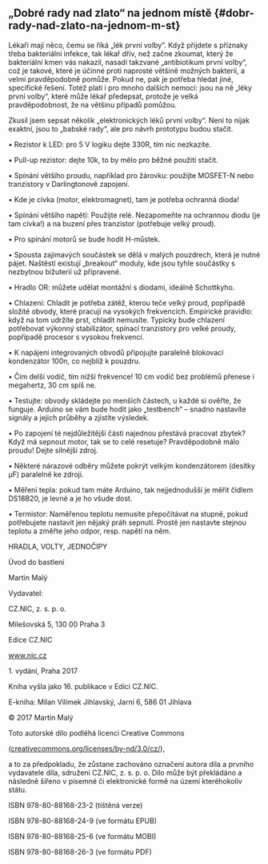 ## „Dobré rady nad zlato“ na jednom místě {#dobr-rady-nad-zlato-na-jednom-m-st}

Lékaři mají něco, čemu se říká „lék první volby“. Když přijdete s příznaky třeba bakteriální infekce, tak lékař dřív, než začne zkoumat, který že bakteriální kmen vás nakazil, nasadí takzvané „antibiotikum první volby“, což je takové, které je účinné proti naprosté většině možných bakterií, a velmi pravděpodobně pomůže. Pokud ne, pak je potřeba hledat jiné, specifické řešení. Totéž platí i pro mnoho dalších nemocí: jsou na ně „léky první volby“, které může lékař předepsat, protože je velká pravděpodobnost, že na většinu případů pomůžou.

Zkusil jsem sepsat několik „elektronických léků první volby“. Není to nijak exaktní, jsou to „babské rady“, ale pro návrh prototypu budou stačit.

• Rezistor k LED: pro 5 V logiku dejte 330R, tím nic nezkazíte.

• Pull-up rezistor: dejte 10k, to by mělo pro běžné použití stačit.

• Spínání většího proudu, například pro žárovku: použijte MOSFET-N nebo tranzistory v Darlingtonově zapojení.

• Kde je cívka (motor, elektromagnet), tam je potřeba ochranná dioda!

• Spínání většího napětí: Použijte relé. Nezapomeňte na ochrannou diodu (je tam cívka!) a na buzení přes tranzistor (potřebuje velký proud).

• Pro spínání motorů se bude hodit H-můstek.

• Spousta zajímavých součástek se dělá v malých pouzdrech, která je nutné pájet. Naštěstí existují „breakout“ moduly, kde jsou tyhle součástky s nezbytnou bižuterií už připravené.

• Hradlo OR: můžete udělat montážní s diodami, ideálně Schottkyho.

• Chlazení: Chladit je potřeba zátěž, kterou teče velký proud, popřípadě složité obvody, které pracují na vysokých frekvencích. Empirické pravidlo: když na tom udržíte prst, chladit nemusíte. Typicky bude chlazení potřebovat výkonný stabilizátor, spínací tranzistory pro velké proudy, popřípadě procesor s vysokou frekvencí.

• K napájení integrovaných obvodů připojujte paralelně blokovací kondenzátor 100n, co nejblíž k pouzdru.

• Čím delší vodič, tím nižší frekvence! 10 cm vodič bez problémů přenese i megahertz, 30 cm spíš ne.

• Testujte: obvody skládejte po menších částech, u každé si ověřte, že funguje. Arduino se vám bude hodit jako „testbench“ – snadno nastavíte signály a jejich průběhy a zjistíte výsledek.

• Po zapojení té nejdůležitější části najednou přestává pracovat zbytek? Když má sepnout motor, tak se to celé resetuje? Pravděpodobně málo proudu! Dejte silnější zdroj.

• Některé nárazové odběry můžete pokrýt velkým kondenzátorem (desítky µF) paralelně ke zdroji.

• Měření tepla: pokud tam máte Arduino, tak nejjednodušší je měřit čidlem DS18B20, je levné a je ho všude dost.

• Termistor: Naměřenou teplotu nemusíte přepočítávat na stupně, pokud potřebujete nastavit jen nějaký práh sepnutí. Prostě jen nastavte stejnou teplotu a změřte jeho odpor, resp. napětí na něm.

HRADLA, VOLTY, JEDNOČIPY

Úvod do bastlení

Martin Malý

Vydavatel:

CZ.NIC, z. s. p. o.

Milešovská 5, 130 00 Praha 3

Edice CZ.NIC

www.nic.cz

1\. vydání, Praha 2017

Kniha vyšla jako 16. publikace v Edici CZ.NIC.

E-kniha: Milan Vilímek Jihlavský, Jarní 6, 586 01 Jihlava

© 2017 Martin Malý

Toto autorské dílo podléhá licenci Creative Commons

([creativecommons.org/licenses/by-nd/3.0/cz/](http://creativecommons.org/licenses/by-nd/3.0/cz/)),

a to za předpokladu, že zůstane zachováno označení autora díla a prvního vydavatele díla, sdružení CZ.NIC, z. s. p. o. Dílo může být překládáno a následně šířeno v písemné či elektronické formě na území kteréhokoliv státu.

ISBN 978-80-88168-23-2 (tištěná verze)

ISBN 978-80-88168-24-9 (ve formátu EPUB)

ISBN 978-80-88168-25-6 (ve formátu MOBI)

ISBN 978-80-88168-26-3 (ve formátu PDF)
